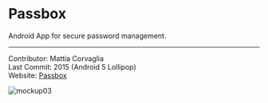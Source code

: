# Passbox
Android App for secure password management.

---

Contributor: Mattia Corvaglia  
Last Commit: 2015 (Android 5 Lollipop)  
Website: [Passbox](https://passbox.netlify.app)

![mockup03](https://github.com/user-attachments/assets/6a8e8d3a-1c15-49d6-862d-00b8d594e84a)
